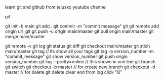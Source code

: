 learn git and github from telusko youtube channel 

git 

git init -b main
git add .
git commit -m "commit message"
git 
git remote add origin url_git
git push -u origin main/master
git pull origin main/master
git merge main/master


git remote -v
git log
git status
git diff
git checkout main/master
git stich main/master
git tag // its show all your tags
git tag -a version_number -m "commit_message"
git show version_number
git push origin version_number
git log --pretty=online  // this shown in one line
git branch
git switch 
git checkout -b master // for create new branch
git checkout -d master // for delete 
git delete 
clear
end from log click "Q"
